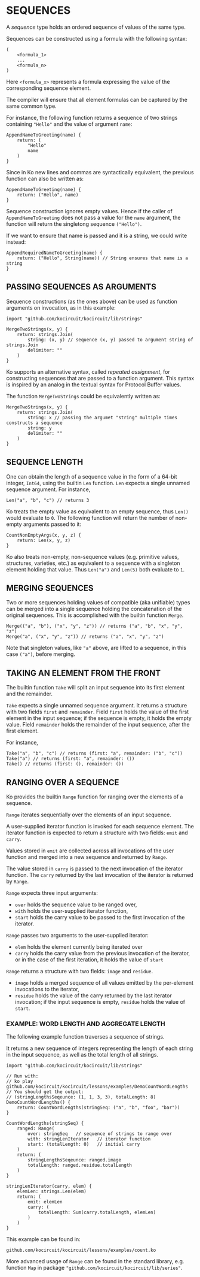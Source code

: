# SEQUENCES

A _sequence_ type holds an ordered sequence of values of the same type.

Sequences can be constructed using a formula with the following syntax:

	(
		<formula_1>
		...
		<formula_n>
	)

Here `<formula_x>` represents a formula expressing the value of the corresponding 
sequence element.

The compiler will ensure that all element formulas can be captured by the same common type.

For instance, the following function returns a sequence of two strings containing
`"Hello"` and the value of argument `name`:

	AppendNameToGreeting(name) {
		return: (
			"Hello"
			name
		)
	}

Since in Ko new lines and commas are syntactically equivalent, the previous 
function can also be written as:

	AppendNameToGreeting(name) {
		return: ("Hello", name)
	}

Sequence construction ignores empty values. Hence if the caller of 
`AppendNameToGreeting` does not pass a value for the `name` argument,
the function will return the singletong sequence `("Hello")`.

If we want to ensure that name is passed and it is a string, we could write instead:

	AppendRequiredNameToGreeting(name) {
		return: ("Hello", String(name)) // String ensures that name is a string
	}

## PASSING SEQUENCES AS ARGUMENTS

Sequence constructions (as the ones above) can be used as function
arguments on invocation, as in this example:

	import "github.com/kocircuit/kocircuit/lib/strings"

	MergeTwoStrings(x, y) {
		return: strings.Join(
			string: (x, y) // sequence (x, y) passed to argument string of strings.Join
			delimiter: ""
		)
	}

Ko supports an alternative syntax, called _repeated assignment_,
for constructing sequences that are passed
to a function argument. This syntax is inspired by an analog in the textual
syntax for Protocol Buffer values.

The function `MergeTwoStrings` could be equivalently written as:

	MergeTwoStrings(x, y) {
		return: strings.Join(
			string: x // passing the argumet "string" multiple times constructs a sequence
			string: y
			delimiter: ""
		)
	}

## SEQUENCE LENGTH

One can obtain the length of a sequence value in the form of a 64-bit integer, `Int64`,
using the builtin `Len` function. `Len` expects a single unnamed sequence argument.
For instance,

	Len("a", "b", "c") // returns 3

Ko treats the empty value as equivalent to an empty sequence, thus `Len()` would evaluate to `0`.
The following function will return the number of non-empty arguments passed to it:

	CountNonEmptyArgs(x, y, z) {
		return: Len(x, y, z)
	}

Ko also treats non-empty, non-sequence values (e.g. primitive values, structures, varieties, etc.)
as equivalent to a sequence with a singleton element holding that value.
Thus `Len("a")` and `Len(5)` both evaluate to `1`.

## MERGING SEQUENCES

Two or more sequences holding values of compatible (aka unifiable) types can be merged into
a single sequence holding the concatenation of the original sequences. This is accomplished
with the builtin function `Merge`.

	Merge(("a", "b"), ("x", "y", "z")) // returns ("a", "b", "x", "y", "z")
	Merge("a", ("x", "y", "z")) // returns ("a", "x", "y", "z")

Note that singleton values, like `"a"` above, are lifted to a sequence, in this case `("a")`,
before merging.

## TAKING AN ELEMENT FROM THE FRONT

The builtin function `Take` will split an input sequence into its first element and the remainder.

`Take` expects a single unnamed sequence argument.
It returns a structure with two fields `first` and `remainder`.
Field `first` holds the value of the first element in the input sequence;
if the sequence is empty, it holds the empty value.
Field `remainder` holds the remainder of the input sequence, after the first
element.

For instance,

	Take("a", "b", "c") // returns (first: "a", remainder: ("b", "c"))
	Take("a") // returns (first: "a", remainder: ())
	Take() // returns (first: (), remainder: ())

## RANGING OVER A SEQUENCE

Ko provides the builtin `Range` function for ranging over the elements of a sequence.

`Range` iterates sequentially over the elements of an input sequence.

A user-supplied iterator function is invoked for each sequence element.
The iterator function is expected to return a structure with two fields: `emit` and `carry`.

Values stored in `emit` are collected across all invocations of the user
function and merged into a new sequence and returned by `Range`.

The value stored in `carry` is passed to the next invocation of the iterator function.
The `carry` returned by the last invocation of the iterator is returned by `Range`.

`Range` expects three input arguments:
* `over` holds the sequence value to be ranged over,
* `with` holds the user-supplied iterator function,
* `start` holds the carry value to be passed to the first invocation of the iterator.

`Range` passes two arguments to the user-supplied iterator:
* `elem` holds the element currently being iterated over
* `carry` holds the carry value from the previous invocation of the iterator,
or in the case of the first iteration, it holds the value of `start`

`Range` returns a structure with two fields: `image` and `residue`.
* `image` holds a merged sequence of all values emitted by the per-element
invocations to the iterator,
* `residue` holds the value of the carry returned by the last iterator invocation;
if the input sequence is empty, `residue` holds the value of `start`.

### EXAMPLE: WORD LENGTH AND AGGREGATE LENGTH

The following example function traverses a sequence of strings.

It returns a new sequence of integers representing the length of each string in the input sequence,
as well as the total length of all strings.

	import "github.com/kocircuit/kocircuit/lib/strings"

	// Run with:
	// ko play github.com/kocircuit/kocircuit/lessons/examples/DemoCountWordLengths
	// You should get the output:
	// (stringLengthsSeqeunce: (1, 1, 3, 3), totalLength: 8)
	DemoCountWordLengths() {
		return: CountWordLengths(stringSeq: ("a", "b", "foo", "bar"))
	}

	CountWordLengths(stringSeq) {
		ranged: Range(
			over: stringSeq   // sequence of strings to range over
			with: stringLenIterator   // iterator function
			start: (totalLength: 0)   // initial carry
		)
		return: (
			stringLengthsSeqeunce: ranged.image
			totalLength: ranged.residue.totalLength
		)
	}

	stringLenIterator(carry, elem) {
		elemLen: strings.Len(elem)
		return: (
			emit: elemLen
			carry: (
				totalLength: Sum(carry.totalLength, elemLen)
			)
		)
	}

This example can be found in:

	github.com/kocircuit/kocircuit/lessons/examples/count.ko

More advanced usage of `Range` can be found in the standard library, e.g.
function `Map` in package `"github.com/kocircuit/kocircuit/lib/series"`.
